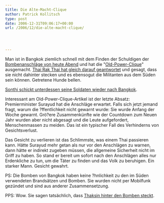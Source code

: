 ```yaml
---
title: Die Alte-Macht-Clique
author: Patrick Kollitsch
type: post
date: 2006-12-31T09:06:17+00:00
url: /2006/12/die-alte-macht-clique/




---
```

Man ist in Bangkok ziemlich schnell mit dem Finden der Schuldigen der <a href="1073">Bombenanschläge von heute Abend</a> und hat die "[Old-Power-Clique][1]" ausgemacht. [Thai Rak Thai hat gleich darauf geantwortet][2] und gesagt, dass sie nicht dahinter stecken und es ebensogut die Militanten aus dem Süden sein können. Getretene Hunde bellen.

[Sonthi schickt unterdessen seine Soldaten wieder nach Bangkok][3].

Interessant am Old-Power-Clique-Artikel ist der letzte Absatz: Premierminister Surayud hat die Anschläge erwartet. Falls sich jetzt jemand fragt, warum die ?ffentlichkeit nicht gewarnt wurde: Sie wurde Anfang der Woche gewarnt. Grö?ere Zusammenkünfte wie der Countdown zum Neuen Jahr wurden aber nicht abgesagt und die Leute aufgefordert, Menschenmassen zu meiden. Das ist ein typischer Fall des Verhinderns von Gesichtsverlust. 

Das Gesicht zu verlieren ist das Schlimmste, was einem Thai passieren kann. Hätte Surayud mehr getan als nur vor den Anschlägen zu warnen, dann hätte er indirekt zugeben müssen, die allgemeine Sicherheit nicht im Griff zu haben. So stand er bereit um sofort nach den Anschlägen alles nur Erdenkliche zu tun, um die Täter zu finden und das Volk zu beruhigen. Ein starker Mann. Gesicht gewahrt.

PS: Die Bomben von Bangkok haben keine ?hnlichkeit zu den im Süden verwendeten Brandsätzen und Bomben. Sie wurden nicht per Mobilfunk gezündet und sind aus anderer Zusammensetzung. 

PPS: Wow. Sie sagen tatsächlich, dass [Thaksin hinter den Bomben steckt][4].

 [1]: http://nationmultimedia.com/breakingnews/read.php?newsid=30022988
 [2]: http://www.nationmultimedia.com/breakingnews/read.php?newsid=30022991
 [3]: http://www.nationmultimedia.com/breakingnews/read.php?newsid=30022993
 [4]: http://nationmultimedia.com/breakingnews/read.php?newsid=30023003